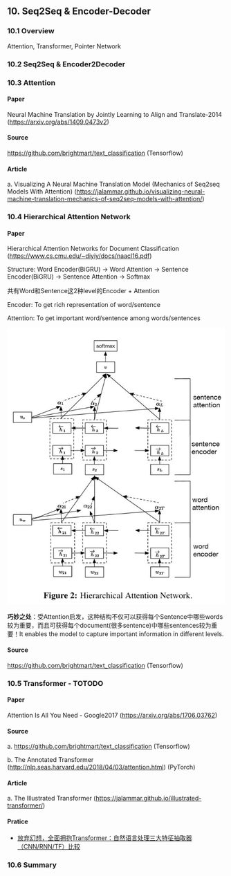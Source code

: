 


## 10. Seq2Seq & Encoder-Decoder
### 10.1 Overview

Attention, Transformer, Pointer Network

### 10.2 Seq2Seq & Encoder2Decoder


### 10.3 Attention

#### Paper

Neural Machine Translation by Jointly Learning to Align and Translate-2014 (https://arxiv.org/abs/1409.0473v2)

#### Source

https://github.com/brightmart/text_classification (Tensorflow)

#### Article

a. Visualizing A Neural Machine Translation Model (Mechanics of Seq2seq Models With Attention) (https://jalammar.github.io/visualizing-neural-machine-translation-mechanics-of-seq2seq-models-with-attention/)

### 10.4 Hierarchical Attention Network

#### Paper

Hierarchical Attention Networks for Document Classification (https://www.cs.cmu.edu/~diyiy/docs/naacl16.pdf)

Structure: Word Encoder(BiGRU) -> Word Attention -> Sentence Encoder(BiGRU) -> Sentence Attention -> Softmax

共有Word和Sentence这2种level的Encoder + Attention

Encoder: To get rich representation of word/sentence

Attention: To get important word/sentence among words/sentences

![hierarchical_attention_network_structure](./image/hierarchical_attention_network01.png)

**巧妙之处**：受Attention启发，这种结构不仅可以获得每个Sentence中哪些words较为重要，而且可获得每个document(很多sentence)中哪些sentences较为重要！It enables the model to capture important information in different levels.

#### Source

https://github.com/brightmart/text_classification (Tensorflow)

### 10.5 Transformer - TOTODO

#### Paper

Attention Is All You Need - Google2017 (https://arxiv.org/abs/1706.03762)

#### Source

a. https://github.com/brightmart/text_classification (Tensorflow)

b. The Annotated Transformer (http://nlp.seas.harvard.edu/2018/04/03/attention.html) (PyTorch)

#### Article

a. The Illustrated Transformer (https://jalammar.github.io/illustrated-transformer/)

#### Pratice

- [放弃幻想，全面拥抱Transformer：自然语言处理三大特征抽取器（CNN/RNN/TF）比较](https://zhuanlan.zhihu.com/p/54743941)

### 10.6 Summary
